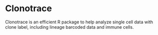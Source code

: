 # Clonotrace
Clonotrace is an efficient R package to help analyze single cell data with clone label, including lineage barcoded data and immune cells.
